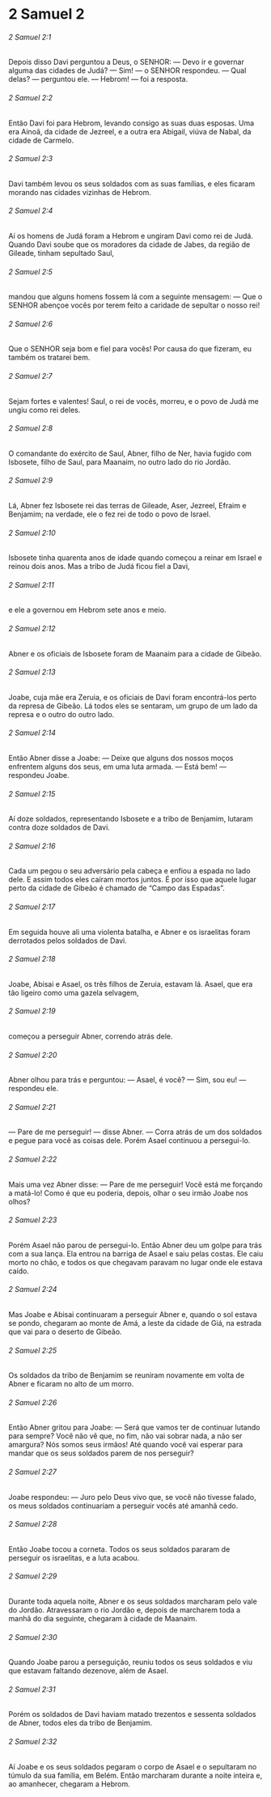 # 2 Samuel 2

###### 2 Samuel 2:1

Depois disso Davi perguntou a Deus, o SENHOR: — Devo ir e governar alguma das cidades de Judá? — Sim! — o SENHOR respondeu. — Qual delas? — perguntou ele. — Hebrom! — foi a resposta.

###### 2 Samuel 2:2

Então Davi foi para Hebrom, levando consigo as suas duas esposas. Uma era Ainoã, da cidade de Jezreel, e a outra era Abigail, viúva de Nabal, da cidade de Carmelo.

###### 2 Samuel 2:3

Davi também levou os seus soldados com as suas famílias, e eles ficaram morando nas cidades vizinhas de Hebrom.

###### 2 Samuel 2:4

Aí os homens de Judá foram a Hebrom e ungiram Davi como rei de Judá. Quando Davi soube que os moradores da cidade de Jabes, da região de Gileade, tinham sepultado Saul,

###### 2 Samuel 2:5

mandou que alguns homens fossem lá com a seguinte mensagem: — Que o SENHOR abençoe vocês por terem feito a caridade de sepultar o nosso rei!

###### 2 Samuel 2:6

Que o SENHOR seja bom e fiel para vocês! Por causa do que fizeram, eu também os tratarei bem.

###### 2 Samuel 2:7

Sejam fortes e valentes! Saul, o rei de vocês, morreu, e o povo de Judá me ungiu como rei deles.

###### 2 Samuel 2:8

O comandante do exército de Saul, Abner, filho de Ner, havia fugido com Isbosete, filho de Saul, para Maanaim, no outro lado do rio Jordão.

###### 2 Samuel 2:9

Lá, Abner fez Isbosete rei das terras de Gileade, Aser, Jezreel, Efraim e Benjamim; na verdade, ele o fez rei de todo o povo de Israel.

###### 2 Samuel 2:10

Isbosete tinha quarenta anos de idade quando começou a reinar em Israel e reinou dois anos. Mas a tribo de Judá ficou fiel a Davi,

###### 2 Samuel 2:11

e ele a governou em Hebrom sete anos e meio.

###### 2 Samuel 2:12

Abner e os oficiais de Isbosete foram de Maanaim para a cidade de Gibeão.

###### 2 Samuel 2:13

Joabe, cuja mãe era Zeruia, e os oficiais de Davi foram encontrá-los perto da represa de Gibeão. Lá todos eles se sentaram, um grupo de um lado da represa e o outro do outro lado.

###### 2 Samuel 2:14

Então Abner disse a Joabe: — Deixe que alguns dos nossos moços enfrentem alguns dos seus, em uma luta armada. — Está bem! — respondeu Joabe.

###### 2 Samuel 2:15

Aí doze soldados, representando Isbosete e a tribo de Benjamim, lutaram contra doze soldados de Davi.

###### 2 Samuel 2:16

Cada um pegou o seu adversário pela cabeça e enfiou a espada no lado dele. E assim todos eles caíram mortos juntos. É por isso que aquele lugar perto da cidade de Gibeão é chamado de “Campo das Espadas”.

###### 2 Samuel 2:17

Em seguida houve ali uma violenta batalha, e Abner e os israelitas foram derrotados pelos soldados de Davi.

###### 2 Samuel 2:18

Joabe, Abisai e Asael, os três filhos de Zeruia, estavam lá. Asael, que era tão ligeiro como uma gazela selvagem,

###### 2 Samuel 2:19

começou a perseguir Abner, correndo atrás dele.

###### 2 Samuel 2:20

Abner olhou para trás e perguntou: — Asael, é você? — Sim, sou eu! — respondeu ele.

###### 2 Samuel 2:21

— Pare de me perseguir! — disse Abner. — Corra atrás de um dos soldados e pegue para você as coisas dele. Porém Asael continuou a persegui-lo.

###### 2 Samuel 2:22

Mais uma vez Abner disse: — Pare de me perseguir! Você está me forçando a matá-lo! Como é que eu poderia, depois, olhar o seu irmão Joabe nos olhos?

###### 2 Samuel 2:23

Porém Asael não parou de persegui-lo. Então Abner deu um golpe para trás com a sua lança. Ela entrou na barriga de Asael e saiu pelas costas. Ele caiu morto no chão, e todos os que chegavam paravam no lugar onde ele estava caído.

###### 2 Samuel 2:24

Mas Joabe e Abisai continuaram a perseguir Abner e, quando o sol estava se pondo, chegaram ao monte de Amá, a leste da cidade de Giá, na estrada que vai para o deserto de Gibeão.

###### 2 Samuel 2:25

Os soldados da tribo de Benjamim se reuniram novamente em volta de Abner e ficaram no alto de um morro.

###### 2 Samuel 2:26

Então Abner gritou para Joabe: — Será que vamos ter de continuar lutando para sempre? Você não vê que, no fim, não vai sobrar nada, a não ser amargura? Nós somos seus irmãos! Até quando você vai esperar para mandar que os seus soldados parem de nos perseguir?

###### 2 Samuel 2:27

Joabe respondeu: — Juro pelo Deus vivo que, se você não tivesse falado, os meus soldados continuariam a perseguir vocês até amanhã cedo.

###### 2 Samuel 2:28

Então Joabe tocou a corneta. Todos os seus soldados pararam de perseguir os israelitas, e a luta acabou.

###### 2 Samuel 2:29

Durante toda aquela noite, Abner e os seus soldados marcharam pelo vale do Jordão. Atravessaram o rio Jordão e, depois de marcharem toda a manhã do dia seguinte, chegaram à cidade de Maanaim.

###### 2 Samuel 2:30

Quando Joabe parou a perseguição, reuniu todos os seus soldados e viu que estavam faltando dezenove, além de Asael.

###### 2 Samuel 2:31

Porém os soldados de Davi haviam matado trezentos e sessenta soldados de Abner, todos eles da tribo de Benjamim.

###### 2 Samuel 2:32

Aí Joabe e os seus soldados pegaram o corpo de Asael e o sepultaram no túmulo da sua família, em Belém. Então marcharam durante a noite inteira e, ao amanhecer, chegaram a Hebrom.


